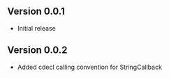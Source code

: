 ## Version 0.0.1
- Initial release

## Version 0.0.2
- Added cdecl calling convention for StringCallback